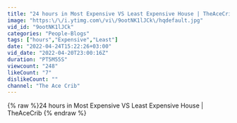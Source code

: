 ```yaml
---
title: "24 hours in Most Expensive VS Least Expensive House | TheAceCrib"
image: "https:\/\/i.ytimg.com\/vi\/9ootNK1lJCk\/hqdefault.jpg"
vid_id: "9ootNK1lJCk"
categories: "People-Blogs"
tags: ["hours","Expensive","Least"]
date: "2022-04-24T15:22:26+03:00"
vid_date: "2022-04-20T23:00:16Z"
duration: "PT5M55S"
viewcount: "248"
likeCount: "7"
dislikeCount: ""
channel: "The Ace Crib"
---
```

{% raw %}24 hours in Most Expensive VS Least Expensive House | TheAceCrib {% endraw %}
